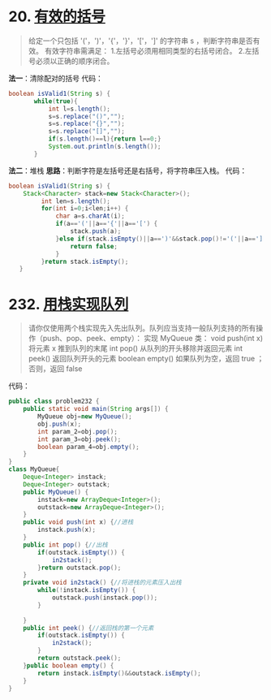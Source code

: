 # 20. [有效的括号](https://leetcode-cn.com/problems/valid-parentheses/)
> 给定一个只包括 '('，')'，'{'，'}'，'['，']' 的字符串 s ，判断字符串是否有效。
有效字符串需满足：
1.左括号必须用相同类型的右括号闭合。
2.左括号必须以正确的顺序闭合。

**法一**：清除配对的括号
代码：
```java
boolean isValid1(String s) {
       while(true){
           int l=s.length();
           s=s.replace("()","");
           s=s.replace("{}","");
           s=s.replace("[]","");
           if(s.length()==l){return l==0;}
           System.out.println(s.length());
       }
```
**法二**：堆栈
**思路**：判断字符是左括号还是右括号，将字符串压入栈。
代码：
```java
boolean isValid1(String s) {
    Stack<Character> stack=new Stack<Character>();
		 int len=s.length();
		 for(int i=0;i<len;i++) {
			 char a=s.charAt(i);
			 if(a=='('||a=='{'||a=='[') {
				 stack.push(a);
			 }else if(stack.isEmpty()||a==')'&&stack.pop()!='('||a==']'&&stack.pop()!='['||a=='}'&&stack.pop()!='{'){
				 return false;
			 }
		 }return stack.isEmpty();
   }
```
# 232. [用栈实现队列](https://leetcode-cn.com/problems/implement-queue-using-stacks/)
> 请你仅使用两个栈实现先入先出队列。队列应当支持一般队列支持的所有操作（push、pop、peek、empty）：
实现 MyQueue 类：
void push(int x) 将元素 x 推到队列的末尾
int pop() 从队列的开头移除并返回元素
int peek() 返回队列开头的元素
boolean empty() 如果队列为空，返回 true ；否则，返回 false

代码：
```java
public class problem232 {
	public static void main(String args[]) {
		MyQueue obj=new MyQueue();
		obj.push(x);
		int param_2=obj.pop();
		int param_3=obj.peek();
		boolean param_4=obj.empty();
	}
}
class MyQueue{
	Deque<Integer> instack;
	Deque<Integer> outstack;
	public MyQueue() {
		instack=new ArrayDeque<Integer>();
		outstack=new ArrayDeque<Integer>();
	}
	public void push(int x) {//进栈
		instack.push(x);
	}
	public int pop() {//出栈
		if(outstack.isEmpty()) {
			in2stack();
		}return outstack.pop();
	}
	private void in2stack() {//将进栈的元素压入出栈
		while(!instack.isEmpty()) {
			outstack.push(instack.pop());
		}
		
	}
	public int peek() {//返回栈的第一个元素
		if(outstack.isEmpty()) {
			in2stack();
		}
		return outstack.peek();	
	}public boolean empty() {
		return instack.isEmpty()&&outstack.isEmpty();
	}
}
```
